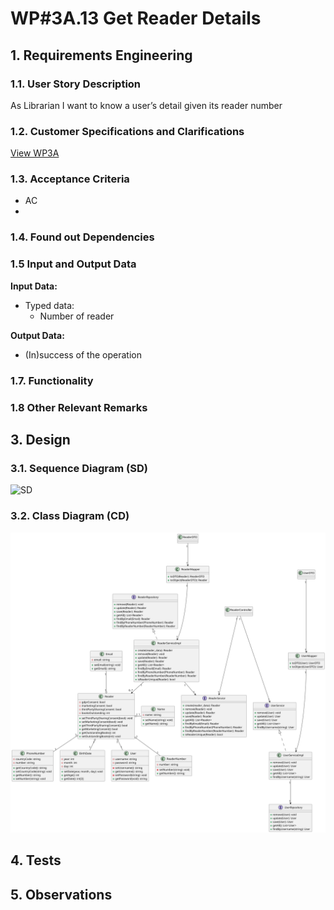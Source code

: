 # WP#3A.13 Get Reader Details
## 1. Requirements Engineering
### 1.1. User Story Description

As Librarian I want to know a user’s detail given its reader number

### 1.2. Customer Specifications and Clarifications

[View WP3A](../WP3A-Readers.md)

### 1.3. Acceptance Criteria
- AC
-
### 1.4. Found out Dependencies
### 1.5 Input and Output Data

**Input Data:**

* Typed data:
    * Number of reader

**Output Data:**

* (In)success of the operation

### 1.7. Functionality
### 1.8 Other Relevant Remarks
## 3. Design
### 3.1. Sequence Diagram (SD)

![SD](SD.svg)
### 3.2. Class Diagram (CD)

![CD](../WP3A-Readers-CD.svg)

## 4. Tests
## 5. Observations
